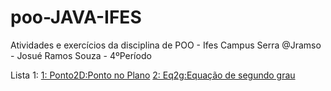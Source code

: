 # poo-JAVA-IFES

Atividades e exercícios da disciplina de POO - Ifes Campus Serra
@Jramso - Josué Ramos Souza - 4ºPeríodo


Lista 1:
[1: Ponto2D:Ponto no Plano](Ponto2D/src/)
[2: Eq2g:Equação de segundo grau](Eq2g/src/)